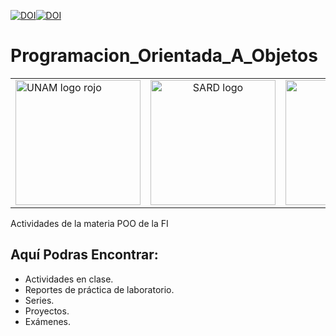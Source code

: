 [![DOI](https://zenodo.org/badge/46740228.svg)](http://lcp02.fi-b.unam.mx/#)[![DOI](https://zenodo.org/badge/46740228.svg)](http://lcp02.fi-b.unam.mx/#)

# Programacion_Orientada_A_Objetos

<table>
  <tr>
    <td align="left" width="33%">
      <img height="200" src="https://imgur.com/rWisYF9.png" alt="UNAM logo rojo">
    </td>
    <td align="center" width="33%">
      <img height="200" src="https://imgur.com/aMA0OpO.png" alt="SARD logo">
    </td>
    <td align="right" width="33%">
      <img height="200" src="https://imgur.com/6ygRxl2.png" alt="FI logo rojo"> 
    </td>
  </tr>
</table>

Actividades de la materia POO de la FI

## Aquí Podras Encontrar:

- Actividades en clase.
- Reportes de práctica de laboratorio.
- Series.
- Proyectos.
- Exámenes.
